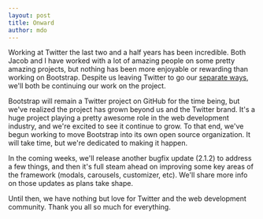 ```yaml
---
layout: post
title: Onward
author: mdo
---
```


Working at Twitter the last two and a half years has been incredible. Both Jacob and I have worked with a lot of amazing people on some pretty amazing projects, but nothing has been more enjoyable or rewarding than working on Bootstrap. Despite us leaving Twitter to go our [separate ways](https://www.youtube.com/watch?v=LatorN4P9aA), we'll both be continuing our work on the project.

Bootstrap will remain a Twitter project on GitHub for the time being, but we've realized the project has grown beyond us and the Twitter brand. It's a huge project playing a pretty awesome role in the web development industry, and we're excited to see it continue to grow. To that end, we've begun working to move Bootstrap into its own open source organization. It will take time, but we're dedicated to making it happen.

In the coming weeks, we'll release another bugfix update (2.1.2) to address a few things, and then it's full steam ahead on improving some key areas of the framework (modals, carousels, customizer, etc). We'll share more info on those updates as plans take shape.

Until then, we have nothing but love for Twitter and the web development community. Thank you all so much for everything.
